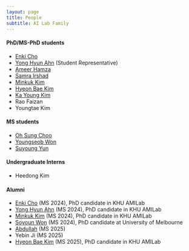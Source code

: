 ```yaml
---
layout: page
title: People
subtitle: AI Lab Family
---
```

  
#### PhD/MS-PhD students
* [Enki Cho](students/EnkiCho.md) 
* [Yong Hyun Ahn](students/YongHyunAhn.md) (Student Representative)                         
* [Ameer Hamza](students/AmeerHamza.md)
* [Samra Irshad](students/Sam.md)
* [Minkuk Kim](students/MinKukKim.md)
* [Hyeon Bae Kim](students/HyeonbaeKim.md)
* [Ka Young Kim](students/KaYoungKim.md)
* Rao Faizan
* Youngtae Kim
  
#### MS students
* [Oh Sung Choo](students/OhsungChoo.md)
* [Youngseob Won](students/YoungseobWon.md)
* [Suyoung Yun](students/SuyoungYun.md)

#### Undergraduate Interns
* Heedong Kim



#### Alumni
* [Enki Cho](students/EnkiCho.md) (MS 2024), PhD candidate in KHU AMILab
* [Yong Hyun Ahn](students/YongHyunAhn.md) (MS 2024), PhD candidate in KHU AMILab
* [Minkuk Kim](students/MinKukKim.md) (MS 2024), PhD candidate in KHU AMILab
* [Soyoun Won](students/SoyeonOne.md) (MS 2024), PhD candidate at University of Melbourne
* [Abdullah](students/Abdullah.md) (MS 2025)
* Yebin Ji (MS 2025)
* [Hyeon Bae Kim](students/HyeonbaeKim.md) (MS 2025), PhD candidate in KHU AMILab

